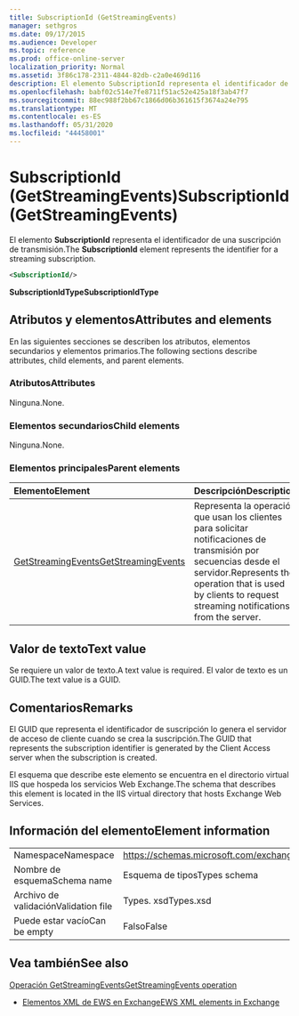 ```yaml
---
title: SubscriptionId (GetStreamingEvents)
manager: sethgros
ms.date: 09/17/2015
ms.audience: Developer
ms.topic: reference
ms.prod: office-online-server
localization_priority: Normal
ms.assetid: 3f86c178-2311-4844-82db-c2a0e469d116
description: El elemento SubscriptionId representa el identificador de una suscripción de transmisión.
ms.openlocfilehash: babf02c514e7fe8711f51ac52e425a18f3ab47f7
ms.sourcegitcommit: 88ec988f2bb67c1866d06b361615f3674a24e795
ms.translationtype: MT
ms.contentlocale: es-ES
ms.lasthandoff: 05/31/2020
ms.locfileid: "44458001"
---
```

# <a name="subscriptionid-getstreamingevents"></a><span data-ttu-id="fb7c2-103">SubscriptionId (GetStreamingEvents)</span><span class="sxs-lookup"><span data-stu-id="fb7c2-103">SubscriptionId (GetStreamingEvents)</span></span>

<span data-ttu-id="fb7c2-104">El elemento **SubscriptionId** representa el identificador de una suscripción de transmisión.</span><span class="sxs-lookup"><span data-stu-id="fb7c2-104">The **SubscriptionId** element represents the identifier for a streaming subscription.</span></span> 
  
```XML
<SubscriptionId/>
```

 <span data-ttu-id="fb7c2-105">**SubscriptionIdType**</span><span class="sxs-lookup"><span data-stu-id="fb7c2-105">**SubscriptionIdType**</span></span>
## <a name="attributes-and-elements"></a><span data-ttu-id="fb7c2-106">Atributos y elementos</span><span class="sxs-lookup"><span data-stu-id="fb7c2-106">Attributes and elements</span></span>

<span data-ttu-id="fb7c2-107">En las siguientes secciones se describen los atributos, elementos secundarios y elementos primarios.</span><span class="sxs-lookup"><span data-stu-id="fb7c2-107">The following sections describe attributes, child elements, and parent elements.</span></span>
  
### <a name="attributes"></a><span data-ttu-id="fb7c2-108">Atributos</span><span class="sxs-lookup"><span data-stu-id="fb7c2-108">Attributes</span></span>

<span data-ttu-id="fb7c2-109">Ninguna.</span><span class="sxs-lookup"><span data-stu-id="fb7c2-109">None.</span></span>
  
### <a name="child-elements"></a><span data-ttu-id="fb7c2-110">Elementos secundarios</span><span class="sxs-lookup"><span data-stu-id="fb7c2-110">Child elements</span></span>

<span data-ttu-id="fb7c2-111">Ninguna.</span><span class="sxs-lookup"><span data-stu-id="fb7c2-111">None.</span></span>
  
### <a name="parent-elements"></a><span data-ttu-id="fb7c2-112">Elementos principales</span><span class="sxs-lookup"><span data-stu-id="fb7c2-112">Parent elements</span></span>

|<span data-ttu-id="fb7c2-113">**Elemento**</span><span class="sxs-lookup"><span data-stu-id="fb7c2-113">**Element**</span></span>|<span data-ttu-id="fb7c2-114">**Descripción**</span><span class="sxs-lookup"><span data-stu-id="fb7c2-114">**Description**</span></span>|
|:-----|:-----|
|[<span data-ttu-id="fb7c2-115">GetStreamingEvents</span><span class="sxs-lookup"><span data-stu-id="fb7c2-115">GetStreamingEvents</span></span>](getstreamingevents.md) <br/> |<span data-ttu-id="fb7c2-116">Representa la operación que usan los clientes para solicitar notificaciones de transmisión por secuencias desde el servidor.</span><span class="sxs-lookup"><span data-stu-id="fb7c2-116">Represents the operation that is used by clients to request streaming notifications from the server.</span></span>  <br/> |
   
## <a name="text-value"></a><span data-ttu-id="fb7c2-117">Valor de texto</span><span class="sxs-lookup"><span data-stu-id="fb7c2-117">Text value</span></span>

<span data-ttu-id="fb7c2-118">Se requiere un valor de texto.</span><span class="sxs-lookup"><span data-stu-id="fb7c2-118">A text value is required.</span></span> <span data-ttu-id="fb7c2-119">El valor de texto es un GUID.</span><span class="sxs-lookup"><span data-stu-id="fb7c2-119">The text value is a GUID.</span></span>
  
## <a name="remarks"></a><span data-ttu-id="fb7c2-120">Comentarios</span><span class="sxs-lookup"><span data-stu-id="fb7c2-120">Remarks</span></span>

<span data-ttu-id="fb7c2-121">El GUID que representa el identificador de suscripción lo genera el servidor de acceso de cliente cuando se crea la suscripción.</span><span class="sxs-lookup"><span data-stu-id="fb7c2-121">The GUID that represents the subscription identifier is generated by the Client Access server when the subscription is created.</span></span>
  
<span data-ttu-id="fb7c2-122">El esquema que describe este elemento se encuentra en el directorio virtual IIS que hospeda los servicios Web Exchange.</span><span class="sxs-lookup"><span data-stu-id="fb7c2-122">The schema that describes this element is located in the IIS virtual directory that hosts Exchange Web Services.</span></span>
  
## <a name="element-information"></a><span data-ttu-id="fb7c2-123">Información del elemento</span><span class="sxs-lookup"><span data-stu-id="fb7c2-123">Element information</span></span>

|||
|:-----|:-----|
|<span data-ttu-id="fb7c2-124">Namespace</span><span class="sxs-lookup"><span data-stu-id="fb7c2-124">Namespace</span></span>  <br/> |https://schemas.microsoft.com/exchange/services/2006/types  <br/> |
|<span data-ttu-id="fb7c2-125">Nombre de esquema</span><span class="sxs-lookup"><span data-stu-id="fb7c2-125">Schema name</span></span>  <br/> |<span data-ttu-id="fb7c2-126">Esquema de tipos</span><span class="sxs-lookup"><span data-stu-id="fb7c2-126">Types schema</span></span>  <br/> |
|<span data-ttu-id="fb7c2-127">Archivo de validación</span><span class="sxs-lookup"><span data-stu-id="fb7c2-127">Validation file</span></span>  <br/> |<span data-ttu-id="fb7c2-128">Types. xsd</span><span class="sxs-lookup"><span data-stu-id="fb7c2-128">Types.xsd</span></span>  <br/> |
|<span data-ttu-id="fb7c2-129">Puede estar vacío</span><span class="sxs-lookup"><span data-stu-id="fb7c2-129">Can be empty</span></span>  <br/> |<span data-ttu-id="fb7c2-130">Falso</span><span class="sxs-lookup"><span data-stu-id="fb7c2-130">False</span></span>  <br/> |
   
## <a name="see-also"></a><span data-ttu-id="fb7c2-131">Vea también</span><span class="sxs-lookup"><span data-stu-id="fb7c2-131">See also</span></span>



[<span data-ttu-id="fb7c2-132">Operación GetStreamingEvents</span><span class="sxs-lookup"><span data-stu-id="fb7c2-132">GetStreamingEvents operation</span></span>](getstreamingevents-operation.md)


- [<span data-ttu-id="fb7c2-133">Elementos XML de EWS en Exchange</span><span class="sxs-lookup"><span data-stu-id="fb7c2-133">EWS XML elements in Exchange</span></span>](ews-xml-elements-in-exchange.md)

